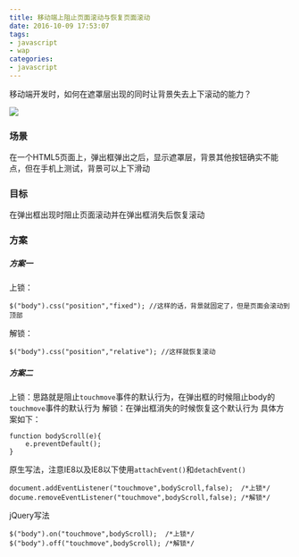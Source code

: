 ```yaml
---
title: 移动端上阻止页面滚动与恢复页面滚动
date: 2016-10-09 17:53:07
tags: 
- javascript
- wap
categories:
- javascript
---
```


移动端开发时，如何在遮罩层出现的同时让背景失去上下滚动的能力？

![](/assets/blogImg/stop-scroll-and-recover.jpg)

<!-- more -->

### 场景

在一个HTML5页面上，弹出框弹出之后，显示遮罩层，背景其他按钮确实不能点，但在手机上测试，背景可以上下滑动

### 目标

在弹出框出现时阻止页面滚动并在弹出框消失后恢复滚动

### 方案

##### 方案一
上锁：
```
$("body").css("position","fixed"); //这样的话，背景就固定了，但是页面会滚动到顶部
```
解锁：
```
$("body").css("position","relative"); //这样就恢复滚动
```

##### 方案二
上锁：思路就是阻止``touchmove``事件的默认行为，在弹出框的时候阻止body的``touchmove``事件的默认行为
解锁：在弹出框消失的时候恢复这个默认行为
具体方案如下：
```
function bodyScroll(e){
	e.preventDefault();
}
```

原生写法，注意IE8以及IE8以下使用``attachEvent()``和``detachEvent()``
```
document.addEventListener("touchmove",bodyScroll,false);  /*上锁*/
docume.removeEventListener("touchmove",bodyScroll,false); /*解锁*/
```
jQuery写法
```
$("body").on("touchmove",bodyScroll);  /*上锁*/
$("body").off("touchmove",bodyScroll); /*解锁*/
```
